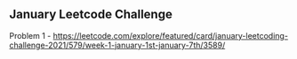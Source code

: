 <h2>January Leetcode Challenge</h2>

Problem 1 - https://leetcode.com/explore/featured/card/january-leetcoding-challenge-2021/579/week-1-january-1st-january-7th/3589/
